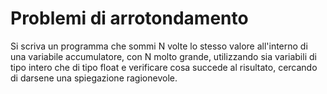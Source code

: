 # Problemi di arrotondamento

Si scriva un programma che sommi N volte lo stesso valore all'interno di una variabile accumulatore, con N molto grande, utilizzando sia variabili di tipo intero che di tipo float e verificare cosa succede al risultato, cercando di darsene una spiegazione ragionevole.
